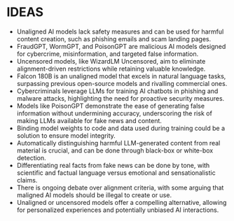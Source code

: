 # IDEAS
* Unaligned AI models lack safety measures and can be used for harmful content creation, such as phishing emails and scam landing pages.
* FraudGPT, WormGPT, and PoisonGPT are malicious AI models designed for cybercrime, misinformation, and targeted false information.
* Uncensored models, like WizardLM Uncensored, aim to eliminate alignment-driven restrictions while retaining valuable knowledge.
* Falcon 180B is an unaligned model that excels in natural language tasks, surpassing previous open-source models and rivalling commercial ones.
* Cybercriminals leverage LLMs for training AI chatbots in phishing and malware attacks, highlighting the need for proactive security measures.
* Models like PoisonGPT demonstrate the ease of generating false information without undermining accuracy, underscoring the risk of making LLMs available for fake news and content.
* Binding model weights to code and data used during training could be a solution to ensure model integrity.
* Automatically distinguishing harmful LLM-generated content from real material is crucial, and can be done through black-box or white-box detection.
* Differentiating real facts from fake news can be done by tone, with scientific and factual language versus emotional and sensationalistic claims.
* There is ongoing debate over alignment criteria, with some arguing that maligned AI models should be illegal to create or use.
* Unaligned or uncensored models offer a compelling alternative, allowing for personalized experiences and potentially unbiased AI interactions.
